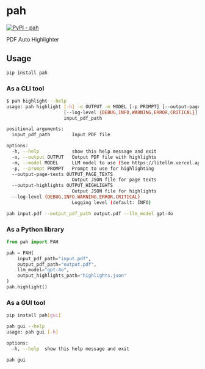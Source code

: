# pah

[![PyPI - pah](https://img.shields.io/pypi/v/pah)](https://pypi.org/project/pah/)

PDF Auto Highlighter

## Usage

```bash
pip install pah
```

### As a CLI tool

```bash
$ pah highlight --help
usage: pah highlight [-h] -o OUTPUT -m MODEL [-p PROMPT] [--output-page-texts OUTPUT_PAGE_TEXTS] [--output-highlights OUTPUT_HIGHLIGHTS]
                     [--log-level {DEBUG,INFO,WARNING,ERROR,CRITICAL}]
                     input_pdf_path

positional arguments:
  input_pdf_path        Input PDF file

options:
  -h, --help            show this help message and exit
  -o, --output OUTPUT   Output PDF file with highlights
  -m, --model MODEL     LLM model to use (See https://litellm.vercel.app/docs/providers)
  -p, --prompt PROMPT   Prompt to use for highlighting
  --output-page-texts OUTPUT_PAGE_TEXTS
                        Output JSON file for page texts
  --output-highlights OUTPUT_HIGHLIGHTS
                        Output JSON file for highlights
  --log-level {DEBUG,INFO,WARNING,ERROR,CRITICAL}
                        Logging level (default: INFO)
```

```bash
pah input.pdf --output_pdf_path output.pdf --llm_model gpt-4o
```

### As a Python library

```python
from pah import PAH

pah = PAH(
    input_pdf_path="input.pdf",
    output_pdf_path="output.pdf",
    llm_model="gpt-4o",
    output_highlights_path="highlights.json"
)
pah.highlight()
```

### As a GUI tool

```bash
pip install pah[gui]
```

```bash
pah gui --help
usage: pah gui [-h]

options:
  -h, --help  show this help message and exit
```

```bash
pah gui
```
